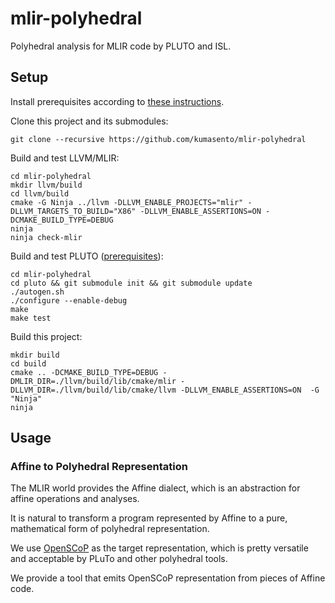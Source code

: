 # mlir-polyhedral

Polyhedral analysis for MLIR code by PLUTO and ISL.

## Setup

Install prerequisites according to [these instructions](https://mlir.llvm.org/getting_started/).

Clone this project and its submodules:

```
git clone --recursive https://github.com/kumasento/mlir-polyhedral
```

Build and test LLVM/MLIR:

```
cd mlir-polyhedral
mkdir llvm/build
cd llvm/build
cmake -G Ninja ../llvm -DLLVM_ENABLE_PROJECTS="mlir" -DLLVM_TARGETS_TO_BUILD="X86" -DLLVM_ENABLE_ASSERTIONS=ON -DCMAKE_BUILD_TYPE=DEBUG
ninja
ninja check-mlir
```

Build and test PLUTO ([prerequisites](https://github.com/kumasento/pluto)):

```
cd mlir-polyhedral
cd pluto && git submodule init && git submodule update
./autogen.sh
./configure --enable-debug
make
make test
```

Build this project:

```
mkdir build
cd build
cmake .. -DCMAKE_BUILD_TYPE=DEBUG -DMLIR_DIR=./llvm/build/lib/cmake/mlir -DLLVM_DIR=./llvm/build/lib/cmake/llvm -DLLVM_ENABLE_ASSERTIONS=ON  -G "Ninja"
ninja
```


## Usage

### Affine to Polyhedral Representation

The MLIR world provides the Affine dialect, which is an abstraction for affine operations and analyses.

It is natural to transform a program represented by Affine to a pure, mathematical form of polyhedral representation.

We use [OpenSCoP](http://icps.u-strasbg.fr/people/bastoul/public_html/development/openscop/docs/openscop.pdf) as the target representation, which is pretty versatile and acceptable by PLuTo and other polyhedral tools.

We provide a tool that emits OpenSCoP representation from pieces of Affine code.


